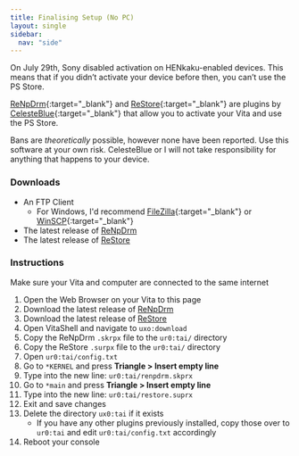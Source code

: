 ```yaml
---
title: Finalising Setup (No PC)
layout: single
sidebar:
  nav: "side"
---
```


On July 29th, Sony disabled activation on HENkaku-enabled devices. This means that if you didn’t activate your device before then, you can’t use the PS Store.

[ReNpDrm](http://renpdrm.customprotocol.com/release_page.php){:target="_blank"} and [ReStore](http://renpdrm.customprotocol.com/release_page.php){:target="_blank"} are plugins by [CelesteBlue](https://twitter.com/CelesteBlue123){:target="_blank"} that allow you to activate your Vita and use the PS Store.

Bans are _theoretically_ possible, however none have been reported. Use this software at your own risk. CelesteBlue or I will not take responsibility for anything that happens to your device.

### Downloads
- An FTP Client
	- For Windows, I'd recommend [FileZilla](https://filezilla-project.org/){:target="_blank"} or [WinSCP](https://winscp.net/eng/download.php){:target="_blank"}
- The latest release of [ReNpDrm](http://renpdrm.customprotocol.com/renpdrm_download.php)
- The latest release of [ReStore](http://renpdrm.customprotocol.com/restore_download.php)

### Instructions
Make sure your Vita and computer are connected to the same internet

1. Open the Web Browser on your Vita to this page
2. Download the latest release of [ReNpDrm](http://renpdrm.customprotocol.com/renpdrm_download.php)
3. Download the latest release of [ReStore](http://renpdrm.customprotocol.com/restore_download.php)
4. Open VitaShell and navigate to `uxo:download`
5. Copy the ReNpDrm `.skrpx` file to the `ur0:tai/` directory
6. Copy the ReStore `.surpx` file to the `ur0:tai/` directory
12. Open `ur0:tai/config.txt`
13. Go to `*KERNEL` and press **Triangle > Insert empty line**
14. Type into the new line: `ur0:tai/renpdrm.skprx`
13. Go to `*main` and press **Triangle > Insert empty line**
14. Type into the new line: `ur0:tai/restore.suprx`
15. Exit and save changes
16. Delete the directory `ux0:tai` if it exists
	- If you have any other plugins previously installed, copy those over to `ur0:tai` and edit `ur0:tai/config.txt` accordingly
17. Reboot your console